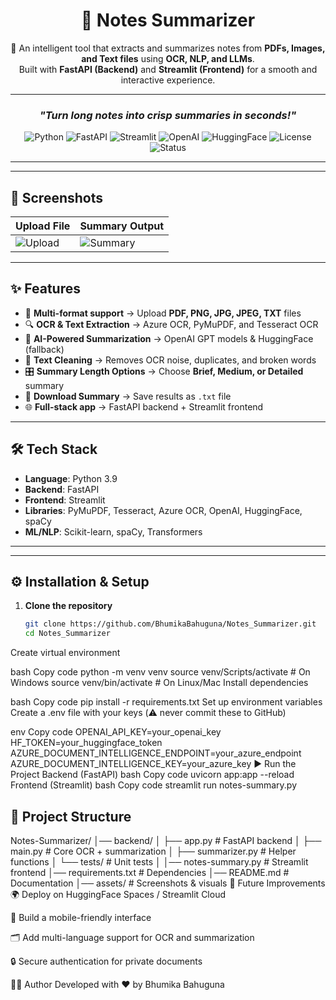 <div align="center">

# 📝 **Notes Summarizer**

🚀 An intelligent tool that extracts and summarizes notes from **PDFs, Images, and Text files** using **OCR, NLP, and LLMs**.  
Built with **FastAPI (Backend)** and **Streamlit (Frontend)** for a smooth and interactive experience.  

---

### *"Turn long notes into crisp summaries in seconds!"*

![Python](https://img.shields.io/badge/Python-3.9%2B-blue?logo=python)
![FastAPI](https://img.shields.io/badge/FastAPI-Backend-009688?logo=fastapi)
![Streamlit](https://img.shields.io/badge/Streamlit-Frontend-FF4B4B?logo=streamlit)
![OpenAI](https://img.shields.io/badge/OpenAI-LLM-412991?logo=openai)
![HuggingFace](https://img.shields.io/badge/HuggingFace-Models-FFCC00?logo=huggingface)
![License](https://img.shields.io/badge/License-MIT-green.svg)
![Status](https://img.shields.io/badge/Status-Active-success)

</div>

---


---

## 📸 Screenshots

| Upload File | Summary Output |
|-------------|----------------|
| ![Upload](assets/upload.png) | ![Summary](assets/summary.png) |

---
## ✨ Features

- 📂 **Multi-format support** → Upload **PDF, PNG, JPG, JPEG, TXT** files  
- 🔍 **OCR & Text Extraction** → Azure OCR, PyMuPDF, and Tesseract OCR  
- 🤖 **AI-Powered Summarization** → OpenAI GPT models & HuggingFace (fallback)  
- 🧹 **Text Cleaning** → Removes OCR noise, duplicates, and broken words  
- 🎛️ **Summary Length Options** → Choose **Brief, Medium, or Detailed** summary  
- 💾 **Download Summary** → Save results as `.txt` file  
- 🌐 **Full-stack app** → FastAPI backend + Streamlit frontend  

---

## 🛠️ Tech Stack

- **Language**: Python 3.9  
- **Backend**: FastAPI  
- **Frontend**: Streamlit  
- **Libraries**: PyMuPDF, Tesseract, Azure OCR, OpenAI, HuggingFace, spaCy  
- **ML/NLP**: Scikit-learn, spaCy, Transformers  

---


---

## ⚙️ Installation & Setup

1. **Clone the repository**  
   ```bash
   git clone https://github.com/BhumikaBahuguna/Notes_Summarizer.git
   cd Notes_Summarizer
Create virtual environment

bash
Copy code
python -m venv venv
source venv/Scripts/activate   # On Windows
source venv/bin/activate       # On Linux/Mac
Install dependencies

bash
Copy code
pip install -r requirements.txt
Set up environment variables
Create a .env file with your keys (⚠️ never commit these to GitHub)

env
Copy code
OPENAI_API_KEY=your_openai_key
HF_TOKEN=your_huggingface_token
AZURE_DOCUMENT_INTELLIGENCE_ENDPOINT=your_azure_endpoint
AZURE_DOCUMENT_INTELLIGENCE_KEY=your_azure_key
▶️ Run the Project
Backend (FastAPI)
bash
Copy code
uvicorn app:app --reload
Frontend (Streamlit)
bash
Copy code
streamlit run notes-summary.py
## 📂 Project Structure

Notes-Summarizer/
│── backend/
│ ├── app.py # FastAPI backend
│ ├── main.py # Core OCR + summarization
│ ├── summarizer.py # Helper functions
│ └── tests/ # Unit tests
│
│── notes-summary.py # Streamlit frontend
│── requirements.txt # Dependencies
│── README.md # Documentation
│── assets/ # Screenshots & visuals
🚧 Future Improvements
🌍 Deploy on HuggingFace Spaces / Streamlit Cloud

📱 Build a mobile-friendly interface

🗂️ Add multi-language support for OCR and summarization

🔒 Secure authentication for private documents

👩‍💻 Author
Developed with ❤️ by Bhumika Bahuguna
